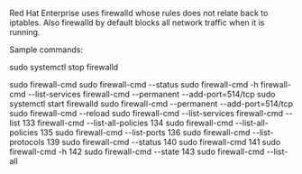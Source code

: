 Red Hat Enterprise uses firewalld whose rules does not relate back to iptables.  Also firewalld by default blocks all network traffic when it is running.

Sample commands:

sudo systemctl stop firewalld


sudo firewall-cmd
sudo firewall-cmd --status
sudo firewall-cmd -h
firewall-cmd --list-services
firewall-cmd --permanent --add-port=514/tcp
sudo systemctl start firewalld
sudo firewall-cmd --permanent --add-port=514/tcp
sudo firewall-cmd --reload
sudo firewall-cmd --list-services
firewall-cmd --list
  133  firewall-cmd --list-all-policies
  134  sudo firewall-cmd --list-all-policies
  135  sudo firewall-cmd --list-ports
  136  sudo firewall-cmd --list-protocols
  139  sudo firewall-cmd --status
  140  sudo firewall-cmd
  141  sudo firewall-cmd -h
  142  sudo firewall-cmd --state
  143  sudo firewall-cmd --list-all

